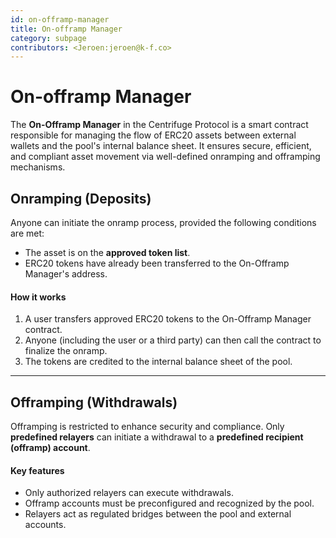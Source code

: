 ```yaml
---
id: on-offramp-manager
title: On-offramp Manager
category: subpage
contributors: <Jeroen:jeroen@k-f.co>
---
```


# On-offramp Manager

The **On-Offramp Manager** in the Centrifuge Protocol is a smart contract responsible for managing the flow of ERC20 assets between external wallets and the pool's internal balance sheet. It ensures secure, efficient, and compliant asset movement via well-defined onramping and offramping mechanisms.

## Onramping (Deposits)

Anyone can initiate the onramp process, provided the following conditions are met:

* The asset is on the **approved token list**.
* ERC20 tokens have already been transferred to the On-Offramp Manager's address.

#### How it works

1. A user transfers approved ERC20 tokens to the On-Offramp Manager contract.
2. Anyone (including the user or a third party) can then call the contract to finalize the onramp.
3. The tokens are credited to the internal balance sheet of the pool.

---

## Offramping (Withdrawals)

Offramping is restricted to enhance security and compliance. Only **predefined relayers** can initiate a withdrawal to a **predefined recipient (offramp) account**.

#### Key features

* Only authorized relayers can execute withdrawals.
* Offramp accounts must be preconfigured and recognized by the pool.
* Relayers act as regulated bridges between the pool and external accounts.
